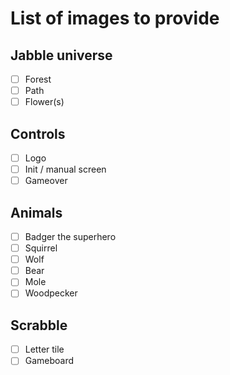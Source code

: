 # List of images to provide

## Jabble universe

- [ ] Forest
- [ ] Path
- [ ] Flower(s)

## Controls

- [ ] Logo
- [ ] Init / manual screen
- [ ] Gameover

## Animals 

- [ ] Badger the superhero
- [ ] Squirrel
- [ ] Wolf
- [ ] Bear
- [ ] Mole
- [ ] Woodpecker

## Scrabble

- [ ] Letter tile
- [ ] Gameboard